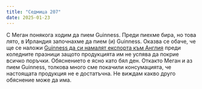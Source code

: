 ```yaml
---
title: "Седмица 207"
date: 2025-01-23
---
```


С Меган понякога ходим да пием Guinness. Преди пиехме бира, но това лято, в Ирландия започнахме да пием (и) Guinness. 
Оказва се обаче, че ще се наложи [Guinness да си намалят експорта към Англия](https://www.bbc.com/news/articles/cx2v5z0wvwzo) преди коледните празници защото продукцията им не успява да покрие всичко поръчки. 
Обяснението е ясно като бял ден. Откакто Меган и аз пием Guinness, толкова много сме покачили консумацията, че настоящата продукция не е достатъчна. Не виждам какво друго обяснение може да има.  

<script src="https://utteranc.es/client.js"
        repo="wiseblondie/brum-thoughts-chain"
        issue-term="pathname"
        theme="github-light"
        crossorigin="anonymous"
        async>
</script>
